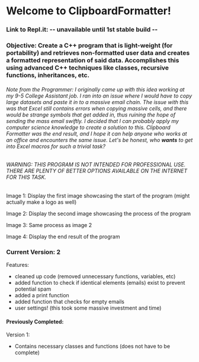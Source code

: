 # Welcome to ClipboardFormatter!
### Link to Repl.it: -- unavailable until 1st stable build -- 
### **Objective**: Create a C++ program that is light-weight (for portability) and retrieves non-formatted user data and creates a formatted representation of said data. Accomplishes this using advanced C++ techniques like classes, recursive functions, inheritances, etc. 

###### Note from the Programmer: I originally came up with this idea working at my 9-5 College Assistant job. I ran into an issue where I would have to copy large datasets and paste it in to a massive email chain. The issue with this was that Excel still contains errors when copying massive cells, and there would be strange symbols that get added in, thus ruining the hope of sending the mass email swiftly. I decided that I can probably apply my computer science knowledge to create a solution to this. Clipboard Formatter was the end result, and I hope it can help anyone who works at an office and encounters the same issue. Let's be honest, who **_wants_** to get into Excel macros for such a trivial task? 

###### WARNING: THIS PROGRAM IS NOT INTENDED FOR PROFESSIONAL USE. THERE ARE PLENTY OF BETTER OPTIONS AVAILABLE ON THE INTERNET FOR THIS TASK.

Image 1: Display the first image showcasing the start of the program (might actually make a logo as well)

Image 2: Display the second image showcasing the process of the program

Image 3: Same process as image 2

Image 4: Display the end result of the program

### Current Version: 2
Features:
* cleaned up code (removed unnecessary functions, variables, etc)
* added function to check if identical elements (emails) exist to prevent potential spam
* added a print function
* added function that checks for empty emails
* user settings! (this took some massive investment and time)

#### Previously Completed:
Version 1:
* Contains necessary classes and functions (does not have to be complete)



